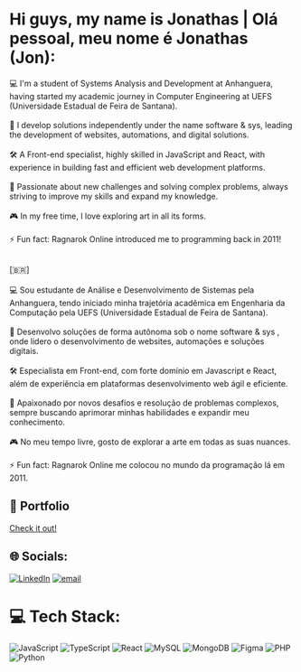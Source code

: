 # Hi guys, my name is Jonathas | Olá pessoal, meu nome é Jonathas (Jon):
💻 I'm a student of Systems Analysis and Development at Anhanguera, having started my academic journey in Computer Engineering at UEFS (Universidade Estadual de Feira de Santana).  <br><br>
💼 I develop solutions independently under the name software & sys, leading the development of websites, automations, and digital solutions.  <br><br>
🛠 A Front-end specialist, highly skilled in JavaScript and React, with experience in building fast and efficient web development platforms.  <br><br>
🚀 Passionate about new challenges and solving complex problems, always striving to improve my skills and expand my knowledge. <br><br>
🎮 In my free time, I love exploring art in all its forms.  <br><br>
⚡ Fun fact: Ragnarok Online introduced me to programming back in 2011!<br><br>

[🇧🇷]<br><br>
💻 Sou estudante de Análise e Desenvolvimento de Sistemas pela Anhanguera, tendo iniciado minha trajetória acadêmica em Engenharia da Computação pela UEFS (Universidade Estadual de Feira de Santana).<br><br>
💼 Desenvolvo soluções de forma autônoma sob o nome software & sys , onde lidero o desenvolvimento de websites, automações e soluções digitais.<br><br>
🛠 Especialista em Front-end, com forte domínio em Javascript e React, além de experiência em plataformas desenvolvimento web ágil e eficiente.<br><br>
🚀 Apaixonado por novos desafios e resolução de problemas complexos, sempre buscando aprimorar minhas habilidades e expandir meu conhecimento.<br><br>
🎮 No meu tempo livre, gosto de explorar a arte em todas as suas nuances.<br><br>
⚡ Fun fact: Ragnarok Online me colocou no mundo da programação lá em 2011.

## 🍥 Portfolio
[Check it out!](https://jnths-se.vercel.app)

## 🌐 Socials:
[![LinkedIn](https://img.shields.io/badge/LinkedIn-%230077B5.svg?logo=linkedin&logoColor=white)](https://linkedin.com/in/https://linkedin.com/in/jxnathas) [![email](https://img.shields.io/badge/Email-D14836?logo=gmail&logoColor=white)](mailto:jnths.dev@gmail.com) 

# 💻 Tech Stack:
![JavaScript](https://img.shields.io/badge/javascript-%23323330.svg?style=for-the-badge&logo=javascript&logoColor=%23F7DF1E) ![TypeScript](https://img.shields.io/badge/typescript-%23007ACC.svg?style=for-the-badge&logo=typescript&logoColor=white) ![React](https://img.shields.io/badge/react-%2320232a.svg?style=for-the-badge&logo=react&logoColor=%2361DAFB) ![MySQL](https://img.shields.io/badge/mysql-4479A1.svg?style=for-the-badge&logo=mysql&logoColor=white) ![MongoDB](https://img.shields.io/badge/MongoDB-%234ea94b.svg?style=for-the-badge&logo=mongodb&logoColor=white) ![Figma](https://img.shields.io/badge/figma-%23F24E1E.svg?style=for-the-badge&logo=figma&logoColor=white) ![PHP](https://img.shields.io/badge/php-%23777BB4.svg?style=for-the-badge&logo=php&logoColor=white) ![Python](https://img.shields.io/badge/python-3670A0?style=for-the-badge&logo=python&logoColor=ffdd54)
